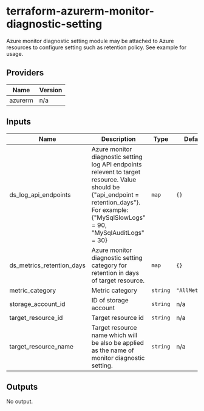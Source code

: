 # terraform-azurerm-monitor-diagnostic-setting
Azure monitor diagnostic setting module may be attached to Azure resources to configure setting such as retention policy. 
See example for usage. 

<!--- BEGIN_TF_DOCS --->
## Providers

| Name | Version |
|------|---------|
| azurerm | n/a |

## Inputs

| Name | Description | Type | Default | Required |
|------|-------------|------|---------|:-----:|
| ds\_log\_api\_endpoints | Azure monitor diagnostic setting log API endpoints relevent to target resource. Value should be {"api\_endpoint = retention\_days"}. For example: {"MySqlSlowLogs" = 90, "MySqlAuditLogs" = 30} | `map` | `{}` | no |
| ds\_metrics\_retention\_days | Azure monitor diagnostic setting category for retention in days of target resource. | `map` | `{}` | no |
| metric\_category | Metric category | `string` | `"AllMetrics"` | no |
| storage\_account\_id | ID of storage account | `string` | n/a | yes |
| target\_resource\_id | Target resource id | `string` | n/a | yes |
| target\_resource\_name | Target resource name which will be also be applied as the name of monitor diagnostic setting. | `string` | n/a | yes |

## Outputs

No output.
<!--- END_TF_DOCS --->


